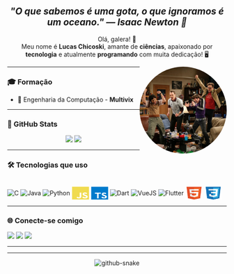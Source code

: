 <h2 align="center"><i>"O que sabemos é uma gota, o que ignoramos é um oceano." — Isaac Newton 🔭</i></h2>

<p align="center">
  Olá, galera! 👋 <br/>
  Meu nome é <b>Lucas Chicoski</b>, amante de <b>ciências</b>, apaixonado por <b>tecnologia</b> e atualmente <b>programando</b> com muita dedicação! 🖥️  
</p>

<img align="right" height="200px" src="tbbt.jfif" style="border-radius: 50%;" />

---

### 🎓 Formação
- 🤖 Engenharia da Computação - **Multivix**

---

### 🚀 GitHub Stats
<div align="center">
  <img height="180em" src="https://github-readme-stats.vercel.app/api?username=lucasChicoski&show_icons=true&theme=dracula&include_all_commits=true&count_private=true&locale=pt-br"/>
  <img height="180em" src="https://github-readme-stats.vercel.app/api/top-langs/?username=lucasChicoski&layout=compact&langs_count=12&theme=dracula"/>
</div>

---

### 🛠️ Tecnologias que uso
<div style="display: inline_block"><br>
  
  <!-- Linguagens -->
  <img align="center" alt="C" height="30" width="40" src="https://cdn.jsdelivr.net/gh/devicons/devicon/icons/c/c-original.svg">
  <img align="center" alt="Java" height="30" width="40" src="https://cdn.jsdelivr.net/gh/devicons/devicon/icons/java/java-original.svg">
  <img align="center" alt="Python" height="30" width="40" src="https://cdn.jsdelivr.net/gh/devicons/devicon/icons/python/python-original.svg">
  <img align="center" alt="JS" height="30" width="40" src="https://raw.githubusercontent.com/devicons/devicon/master/icons/javascript/javascript-plain.svg">
  <img align="center" alt="TS" height="30" width="40" src="https://raw.githubusercontent.com/devicons/devicon/master/icons/typescript/typescript-plain.svg">
  <img align="center" alt="Dart" height="30" width="40" src="https://cdn.jsdelivr.net/gh/devicons/devicon/icons/dart/dart-original.svg">
  
  <!-- Frameworks -->
  <img align="center" alt="VueJS" height="30" width="40" src="https://cdn.jsdelivr.net/gh/devicons/devicon/icons/vuejs/vuejs-original.svg">
  <img align="center" alt="Flutter" height="30" width="40" src="https://cdn.jsdelivr.net/gh/devicons/devicon/icons/flutter/flutter-original.svg">
  
  <!-- Web -->
  <img align="center" alt="HTML" height="30" width="40" src="https://raw.githubusercontent.com/devicons/devicon/master/icons/html5/html5-original.svg">
  <img align="center" alt="CSS" height="30" width="40" src="https://raw.githubusercontent.com/devicons/devicon/master/icons/css3/css3-original.svg">
  
</div>

---

### 🌐 Conecte-se comigo
<div> 
  <a href="https://discord.gg/wagxzStdcR" target="_blank"><img src="https://img.shields.io/badge/Discord-7289DA?style=for-the-badge&logo=discord&logoColor=white"></a> 
  <a href="mailto:lucas.chicoski9@gmail.com"><img src="https://img.shields.io/badge/-Gmail-%23333?style=for-the-badge&logo=gmail&logoColor=white"></a>
  <a href="https://www.linkedin.com/in/lucas-chicoski-b13315a9" target="_blank"><img src="https://img.shields.io/badge/-LinkedIn-%230077B5?style=for-the-badge&logo=linkedin&logoColor=white"></a> 
</div>

---

---

<p align="center">
  <picture>
    <source media="(prefers-color-scheme: dark)" srcset="https://raw.githubusercontent.com/lucasChicoski/lucasChicoski/output/dist/github-snake-dark.svg" />
    <source media="(prefers-color-scheme: light)" srcset="https://raw.githubusercontent.com/lucasChicoski/lucasChicoski/output/dist/github-snake.svg" />
    <img alt="github-snake" src="https://raw.githubusercontent.com/lucasChicoski/lucasChicoski/output/dist/github-snake.svg" />
  </picture>
</p>

